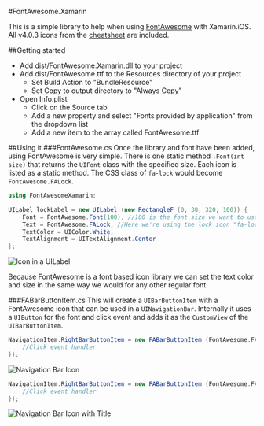 #FontAwesome.Xamarin

This is a simple library to help when using [FontAwesome](http://fortawesome.github.io/Font-Awesome/) with Xamarin.iOS. All v4.0.3 icons from the [cheatsheet](http://fortawesome.github.io/Font-Awesome/cheatsheet/) are included.

##Getting started

- Add dist/FontAwesome.Xamarin.dll to your project
- Add dist/FontAwesome.ttf to the Resources directory of your project
    - Set Build Action to "BundleResource"
    - Set Copy to output directory to "Always Copy"
- Open Info.plist
    - Click on the Source tab
    - Add a new property and select "Fonts provided by application" from the dropdown list
    - Add a new item to the array called FontAwesome.ttf
    
##Using it
###FontAwesome.cs
Once the library and font have been added, using FontAwesome is very simple. There is one static method `.Font(int size)` that returns the `UIFont` class with the specified size. Each icon is listed as a static method. The CSS class of `fa-lock` would become `FontAwesome.FALock`.

```csharp
using FontAwesomeXamarin;

UILabel lockLabel = new UILabel (new RectangleF (0, 30, 320, 100)) {
    Font = FontAwesome.Font(100), //100 is the font size we want to use
    Text = FontAwesome.FALock, //Here we're using the lock icon "fa-lock"
    TextColor = UIColor.White,
    TextAlignment = UITextAlignment.Center
};
```
![Icon in a UILabel](https://github.com/neilkennedy/FontAwesome.Xamarin/blob/master/images/icon.png)

Because FontAwesome is a font based icon library we can set the text color and size in the same way we would for any other regular font.

###FABarButtonItem.cs
This will create a `UIBarButtonItem` with a FontAwesome icon that can be used in a `UINavigationBar`. Internally it uses a `UIButton` for the font and click event and adds it as the `CustomView` of the `UIBarButtonItem`.

```csharp
NavigationItem.RightBarButtonItem = new FABarButtonItem (FontAwesome.FATrashO, UIColor.White, delegate {
    //Click event handler
});
```
![Navigation Bar Icon](https://github.com/neilkennedy/FontAwesome.Xamarin/blob/master/images/navigation_icon.png)

```csharp
NavigationItem.RightBarButtonItem = new FABarButtonItem (FontAwesome.FAGithub, "Github", UIColor.White, delegate {
    //Click event handler
});
```
![Navigation Bar Icon with Title](https://github.com/neilkennedy/FontAwesome.Xamarin/blob/master/images/navigation_icon_title.png)
